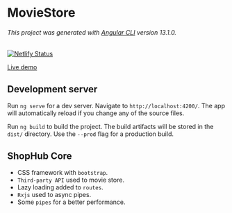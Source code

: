 # MovieStore

###### This project was generated with [Angular CLI](https://github.com/angular/angular-cli) version 13.1.0.

[![Netlify Status](https://api.netlify.com/api/v1/badges/a4767c95-6c11-4b1c-8791-5bf8c41ff4f3/deploy-status)](https://app.netlify.com/sites/moviestore2022/deploys)

[Live demo](https://moviestore2022.netlify.app)

## Development server

Run `ng serve` for a dev server. Navigate to `http://localhost:4200/`. The app will automatically reload if you change any of the source files.

Run `ng build` to build the project. The build artifacts will be stored in the `dist/` directory. Use the `--prod` flag for a production build.

## ShopHub Core

- CSS framework with `bootstrap`.
- `Third-party API` used to movie store.
- Lazy loading added to `routes`.
- `Rxjs` used to async pipes.
- Some `pipes` for a better performance.
